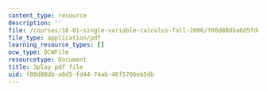 ```yaml
---
content_type: resource
description: ''
file: /courses/18-01-single-variable-calculus-fall-2006/f00d88dba6d5fd4474ab46f5766eb5db_ryLdyDrBfvI.pdf
file_type: application/pdf
learning_resource_types: []
ocw_type: OCWFile
resourcetype: Document
title: 3play pdf file
uid: f00d88db-a6d5-fd44-74ab-46f5766eb5db
---
```

